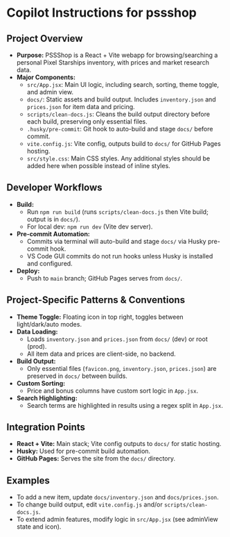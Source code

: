 # Copilot Instructions for pssshop

## Project Overview
- **Purpose:** PSSShop is a React + Vite webapp for browsing/searching a personal Pixel Starships inventory, with prices and market research data.
- **Major Components:**
  - `src/App.jsx`: Main UI logic, including search, sorting, theme toggle, and admin view.
  - `docs/`: Static assets and build output. Includes `inventory.json` and `prices.json` for item data and pricing.
  - `scripts/clean-docs.js`: Cleans the build output directory before each build, preserving only essential files.
  - `.husky/pre-commit`: Git hook to auto-build and stage `docs/` before commit.
  - `vite.config.js`: Vite config, outputs build to `docs/` for GitHub Pages hosting.
  - `src/style.css`: Main CSS styles. Any additional styles should be added here when possible instead of inline styles.

## Developer Workflows
- **Build:**
  - Run `npm run build` (runs `scripts/clean-docs.js` then Vite build; output is in `docs/`).
  - For local dev: `npm run dev` (Vite dev server).
- **Pre-commit Automation:**
  - Commits via terminal will auto-build and stage `docs/` via Husky pre-commit hook.
  - VS Code GUI commits do not run hooks unless Husky is installed and configured.
- **Deploy:**
  - Push to `main` branch; GitHub Pages serves from `docs/`.

## Project-Specific Patterns & Conventions
- **Theme Toggle:** Floating icon in top right, toggles between light/dark/auto modes.
- **Data Loading:**
  - Loads `inventory.json` and `prices.json` from `docs/` (dev) or root (prod).
  - All item data and prices are client-side, no backend.
- **Build Output:**
  - Only essential files (`favicon.png`, `inventory.json`, `prices.json`) are preserved in `docs/` between builds.
- **Custom Sorting:**
  - Price and bonus columns have custom sort logic in `App.jsx`.
- **Search Highlighting:**
  - Search terms are highlighted in results using a regex split in `App.jsx`.

## Integration Points
- **React + Vite:** Main stack; Vite config outputs to `docs/` for static hosting.
- **Husky:** Used for pre-commit build automation.
- **GitHub Pages:** Serves the site from the `docs/` directory.

## Examples
- To add a new item, update `docs/inventory.json` and `docs/prices.json`.
- To change build output, edit `vite.config.js` and/or `scripts/clean-docs.js`.
- To extend admin features, modify logic in `src/App.jsx` (see adminView state and icon).

